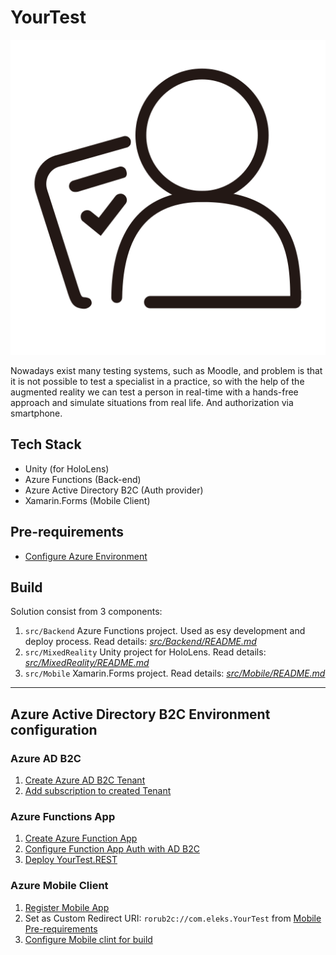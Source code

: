 # YourTest

![yourtest](img/yourtest.png)

Nowadays exist many testing systems, such as Moodle, and problem is that it is not possible to test a specialist in a practice, so with the help of the augmented reality we can test a person in real-time with a hands-free approach and simulate situations from real life. And authorization via smartphone.

## Tech Stack

- Unity (for HoloLens)
- Azure Functions (Back-end)
- Azure Active Directory B2C (Auth provider)
- Xamarin.Forms (Mobile Client)

## Pre-requirements

- [Configure Azure Environment](#Azure-Active-Directory-B2C-Auth-configuration)

## Build

Solution consist from 3 components:

1. `src/Backend` Azure Functions project. Used as esy development and deploy process. Read details: _[src/Backend/README.md](src/Backend/README.md)_
2. `src/MixedReality` Unity project for HoloLens. Read details: _[src/MixedReality/README.md](src/MixedReality/README.md)_
3. `src/Mobile` Xamarin.Forms project. Read details: _[src/Mobile/README.md](src/Mobile/README.md)_

---

## Azure Active Directory B2C Environment configuration

### Azure AD B2C

1. [Create Azure AD B2C Tenant](https://docs.microsoft.com/en-us/azure/active-directory-b2c/tutorial-create-tenant#create-an-azure-ad-b2c-tenant)
2. [Add subscription to created Tenant](https://docs.microsoft.com/en-us/azure/active-directory/fundamentals/active-directory-how-subscriptions-associated-directory#to-associate-an-existing-subscription-to-your-azure-ad-directory)

### Azure Functions App

1. [Create Azure Function App](https://docs.microsoft.com/en-us/azure/azure-functions/functions-create-function-app-portal)
2. [Configure Function App Auth with AD B2C](https://blogs.msdn.microsoft.com/hmahrt/2017/03/07/azure-active-directory-b2c-and-azure-functions/)
3. [Deploy YourTest.REST](src/Backend/README.md#Publish-to-Azure)

### Azure Mobile Client

1. [Register Mobile App](https://docs.microsoft.com/en-us/azure/active-directory-b2c/active-directory-b2c-app-registration#register-a-mobile-or-native-app)
2. Set as Custom Redirect URI: `rorub2c://com.eleks.YourTest` from [Mobile Pre-requirements](src/Mobile/README.md#Pre-requirements)
3. [Configure Mobile clint for build](src/Mobile/README.md#Build)